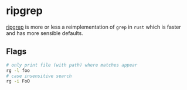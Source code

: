 # ripgrep

[ripgrep](https://github.com/BurntSushi/ripgrep) is more or less a reimplementation of `grep` in `rust` which is faster and has more sensible defaults.

## Flags

```bash
# only print file (with path) where matches appear
rg -l foo
# case insensitive search
rg -i FoO
```
